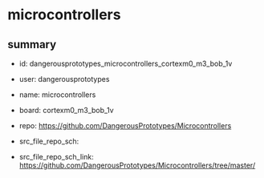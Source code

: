 # microcontrollers
 
## summary 
* id: dangerousprototypes_microcontrollers_cortexm0_m3_bob_1v
* user: dangerousprototypes
* name: microcontrollers
* board: cortexm0_m3_bob_1v
* repo: https://github.com/DangerousPrototypes/Microcontrollers



* src_file_repo_sch: 
* src_file_repo_sch_link: https://github.com/DangerousPrototypes/Microcontrollers/tree/master/






